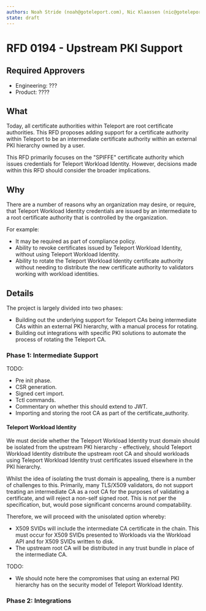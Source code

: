 ```yaml
---
authors: Noah Stride (noah@goteleport.com), Nic Klaassen (nic@goteleport.com)
state: draft
---
```


# RFD 0194 - Upstream PKI Support

## Required Approvers

* Engineering: ???
* Product: ???? 

## What

Today, all certificate authorities within Teleport are root certificate
authorities. This RFD proposes adding support for a certificate authority
within Teleport to be an intermediate certificate authority within an external
PKI hierarchy owned by a user.

This RFD primarily focuses on the "SPIFFE" certificate authority which issues
credentials for Teleport Workload Identity. However, decisions made within this
RFD should consider the broader implications.

## Why

There are a number of reasons why an organization may desire, or require, that
Teleport Workload Identity credentials are issued by an intermediate to a 
root certificate authority that is controlled by the organization.

For example:

- It may be required as part of compliance policy. 
- Ability to revoke certificates issued by Teleport Workload Identity, without
  using Teleport Workload Identity.
- Ability to rotate the Teleport Workload Identity certificate authority without
  needing to distribute the new certificate authority to validators working with
  workload identities.

## Details

The project is largely divided into two phases:

- Building out the underlying support for Teleport CAs being intermediate CAs
  within an external PKI hierarchy, with a manual process for rotating.
- Building out integrations with specific PKI solutions to automate the process
  of rotating the Teleport CA.

### Phase 1: Intermediate Support

TODO:
- Pre init phase.
- CSR generation.
- Signed cert import.
- Tctl commands.
- Commentary on whether this should extend to JWT.
- Importing and storing the root CA as part of the certificate_authority.

#### Teleport Workload Identity

We must decide whether the Teleport Workload Identity trust domain should be 
isolated from the upstream PKI hierarchy - effectively, should Teleport Workload
Identity distribute the upstream root CA and should workloads using Teleport
Workload Identity trust certificates issued elsewhere in the PKI hierarchy.

Whilst the idea of isolating the trust domain is appealing, there is a number of
challenges to this. Primarily, many TLS/X509 validators, do not support treating
an intermediate CA as a root CA for the purposes of validating a certificate,
and will reject a non-self signed root. This is not per the specification, but,
would pose significant concerns around compatability. 

Therefore, we will proceed with the unisolated option whereby:

- X509 SVIDs will include the intermediate CA certificate in the chain. This 
  must occur for X509 SVIDs presented to Workloads via the Workload API and 
  for X509 SVIDs written to disk.
- The upstream root CA will be distributed in any trust bundle in place of the
  intermediate CA.

TODO:
- We should note here the compromises that using an external PKI hierarchy has 
  on the security model of Teleport Workload Identity.

### Phase 2: Integrations